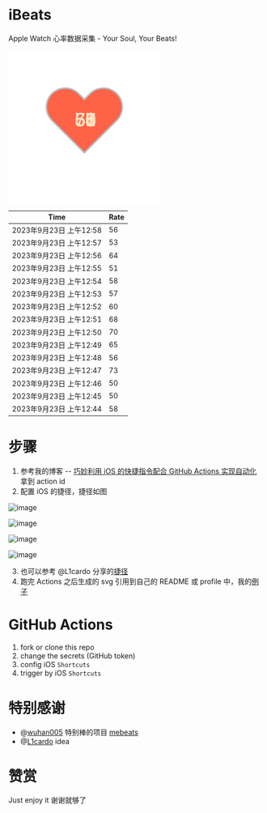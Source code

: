 # iBeats
Apple Watch 心率数据采集 - Your Soul, Your Beats!

![](./files/heart.svg)

<!--START_SECTION:my_heart_rate-->
| Time | Rate | 
 | ---- | ---- | 
| 2023年9月23日 上午12:58 | 56 |
| 2023年9月23日 上午12:57 | 53 |
| 2023年9月23日 上午12:56 | 64 |
| 2023年9月23日 上午12:55 | 51 |
| 2023年9月23日 上午12:54 | 58 |
| 2023年9月23日 上午12:53 | 57 |
| 2023年9月23日 上午12:52 | 60 |
| 2023年9月23日 上午12:51 | 68 |
| 2023年9月23日 上午12:50 | 70 |
| 2023年9月23日 上午12:49 | 65 |
| 2023年9月23日 上午12:48 | 56 |
| 2023年9月23日 上午12:47 | 73 |
| 2023年9月23日 上午12:46 | 50 |
| 2023年9月23日 上午12:45 | 50 |
| 2023年9月23日 上午12:44 | 58 |

<!--END_SECTION:my_heart_rate-->

# 步骤
1. 参考我的博客 -- [巧妙利用 iOS 的快捷指令配合 GitHub Actions 实现自动化](https://github.com/yihong0618/gitblog/issues/198) 拿到 action id
2. 配置 iOS 的捷径，捷径如图

![image](https://user-images.githubusercontent.com/15976103/122154218-0db0b480-ce97-11eb-93bb-5aec07c558dc.png)

![image](https://user-images.githubusercontent.com/15976103/122154236-186b4980-ce97-11eb-8e4b-70551a0391ae.png)

![image](https://user-images.githubusercontent.com/15976103/122154268-2d47dd00-ce97-11eb-902e-3acf292265a9.png)

![image](https://user-images.githubusercontent.com/15976103/122174055-fa144680-ceb4-11eb-9be2-3eb83cd516f7.png)

3. 也可以参考 @L1cardo 分享的[捷径](https://www.icloud.com/shortcuts/6ab6047b459c41ad822ad6b94b1c03d4)
4. 跑完 Actions 之后生成的 svg 引用到自己的 README 或 profile 中，我的[例子](https://github.com/yihong0618) 

# GitHub Actions

1. fork or clone this repo
2. change the secrets (GitHub token)
3. config iOS `Shortcuts` 
4. trigger by iOS `Shortcuts`

# 特别感谢
- @[wuhan005](https://github.com/wuhan005) 特别棒的项目 [mebeats](https://github.com/wuhan005/mebeats)
- @[L1cardo](https://github.com/L1cardo) idea

# 赞赏
Just enjoy it
谢谢就够了
